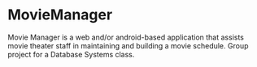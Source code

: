 # MovieManager
Movie Manager is a web and/or android-based application that assists movie theater staff in maintaining and building a movie schedule. Group project for a Database Systems class. 
